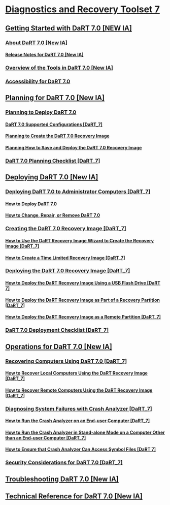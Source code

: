 # [Diagnostics and Recovery Toolset 7](index.md)
## [Getting Started with DaRT 7.0 [NEW IA]](getting-started-with-dart-70-new-ia.md)
### [About DaRT 7.0 [New IA]](about-dart-70-new-ia.md)
#### [Release Notes for DaRT 7.0 [New IA]](release-notes-for-dart-70-new-ia.md)
### [Overview of the Tools in DaRT 7.0 [New IA]](overview-of-the-tools-in-dart-70-new-ia.md)
### [Accessibility for DaRT 7.0](accessibility-for-dart-70.md)
## [Planning for DaRT 7.0 [New IA]](planning-for-dart-70-new-ia.md)
### [Planning to Deploy DaRT 7.0](planning-to-deploy-dart-70.md)
#### [DaRT 7.0 Supported Configurations [DaRT_7]](dart-70-supported-configurations-dart-7.md)
#### [Planning to Create the DaRT 7.0 Recovery Image](planning-to-create-the-dart-70-recovery-image.md)
#### [Planning How to Save and Deploy the DaRT 7.0 Recovery Image](planning-how-to-save-and-deploy-the-dart-70-recovery-image.md)
### [DaRT 7.0 Planning Checklist [DaRT_7]](dart-70-planning-checklist-dart-7.md)
## [Deploying DaRT 7.0 [New IA]](deploying-dart-70-new-ia.md)
### [Deploying DaRT 7.0 to Administrator Computers [DaRT_7]](deploying-dart-70-to-administrator-computers-dart-7.md)
#### [How to Deploy DaRT 7.0](how-to-deploy-dart-70.md)
#### [How to Change, Repair, or Remove DaRT 7.0](how-to-change-repair-or-remove-dart-70.md)
### [Creating the DaRT 7.0 Recovery Image [DaRT_7]](creating-the-dart-70-recovery-image-dart-7.md)
#### [How to Use the DaRT Recovery Image Wizard to Create the Recovery Image [DaRT_7]](how-to-use-the-dart-recovery-image-wizard-to-create-the-recovery-image-dart-7.md)
#### [How to Create a Time Limited Recovery Image [DaRT_7]](how-to-create-a-time-limited-recovery-image-dart-7.md)
### [Deploying the DaRT 7.0 Recovery Image [DaRT_7]](deploying-the-dart-70-recovery-image-dart-7.md)
#### [How to Deploy the DaRT Recovery Image Using a USB Flash Drive [DaRT 7]](how-to-deploy-the-dart-recovery-image-using-a-usb-flash-drive-dart-7.md)
#### [How to Deploy the DaRT Recovery Image as Part of a Recovery Partition [DaRT_7]](how-to-deploy-the-dart-recovery-image-as-part-of-a-recovery-partition-dart-7.md)
#### [How to Deploy the DaRT Recovery Image as a Remote Partition [DaRT_7]](how-to-deploy-the-dart-recovery-image-as-a-remote-partition-dart-7.md)
### [DaRT 7.0 Deployment Checklist [DaRT_7]](dart-70-deployment-checklist-dart-7.md)
## [Operations for DaRT 7.0 [New IA]](operations-for-dart-70-new-ia.md)
### [Recovering Computers Using DaRT 7.0 [DaRT_7]](recovering-computers-using-dart-70-dart-7.md)
#### [How to Recover Local Computers Using the DaRT Recovery Image [DaRT_7]](how-to-recover-local-computers-using-the-dart-recovery-image-dart-7.md)
#### [How to Recover Remote Computers Using the DaRT Recovery Image [DaRT_7]](how-to-recover-remote-computers-using-the-dart-recovery-image-dart-7.md)
### [Diagnosing System Failures with Crash Analyzer  [DaRT_7]](diagnosing-system-failures-with-crash-analyzer--dart-7.md)
#### [How to Run the Crash Analyzer on an End-user Computer [DaRT_7]](how-to-run-the-crash-analyzer-on-an-end-user-computer-dart-7.md)
#### [How to Run the Crash Analyzer in Stand-alone Mode on a Computer Other than an End-user Computer [DaRT_7]](how-to-run-the-crash-analyzer-in-stand-alone-mode-on-a-computer-other-than-an-end-user-computer-dart-7.md)
#### [How to Ensure that Crash Analyzer Can Access Symbol Files [DaRT 7]](how-to-ensure-that-crash-analyzer-can-access-symbol-files-dart-7.md)
### [Security Considerations for DaRT 7.0 [DaRT_7]](security-considerations-for-dart-70-dart-7.md)
## [Troubleshooting DaRT 7.0 [New IA]](troubleshooting-dart-70-new-ia.md)
## [Technical Reference for DaRT 7.0 [New IA]](technical-reference-for-dart-70-new-ia.md)

